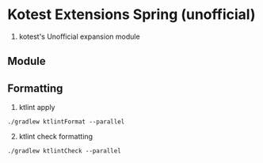 # Kotest Extensions Spring (unofficial)

1. kotest's Unofficial expansion module

## Module

## Formatting 

1. ktlint apply

```
./gradlew ktlintFormat --parallel
```

2. ktlint check formatting

```
./gradlew ktlintCheck --parallel
```


